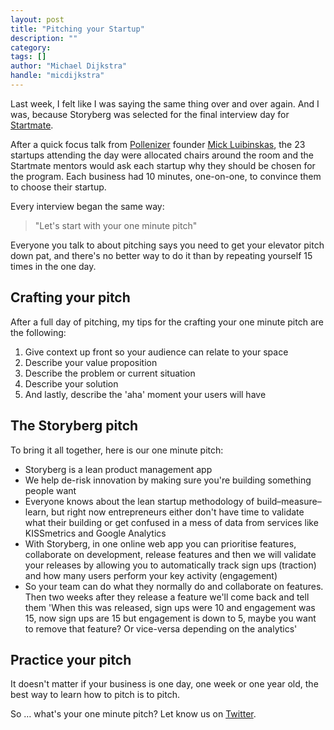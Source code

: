 ```yaml
---
layout: post
title: "Pitching your Startup"
description: ""
category: 
tags: []
author: "Michael Dijkstra"
handle: "micdijkstra"
---
```


Last week, I felt like I was saying the same thing over and over again. And I was, because Storyberg was selected for the final interview day for [Startmate](http://startmate.com.au/).

After a quick focus talk from [Pollenizer](http://pollenizer.com) founder [Mick Luibinskas](http://twitter.com/liubinskas), the 23 startups attending the day were allocated chairs around the room and the Startmate mentors would ask each startup why they should be chosen for the program. Each business had 10 minutes, one-on-one, to convince them to choose their startup.

Every interview began the same way: 

> "Let's start with your one minute pitch"

Everyone you talk to about pitching says you need to get your elevator pitch down pat, and there's no better way to do it than by repeating yourself 15 times in the one day.

## Crafting your pitch

After a full day of pitching, my tips for the crafting your one minute pitch are the following:

1. Give context up front so your audience can relate to your space
2. Describe your value proposition
3. Describe the problem or current situation
4. Describe your solution
5. And lastly, describe the 'aha' moment your users will have

## The Storyberg pitch

To bring it all together, here is our one minute pitch:

- Storyberg is a lean product management app
- We help de-risk innovation by making sure you're building something people want
- Everyone knows about the lean startup methodology of build–measure–learn, but right now entrepreneurs either don't have time to validate what their building or get confused in a mess of data from services like KISSmetrics and Google Analytics
- With Storyberg, in one online web app you can prioritise features, collaborate on development, release features and then we will validate your releases by allowing you to automatically track sign ups (traction) and how many users perform your key activity (engagement)
- So your team can do what they normally do and collaborate on features. Then two weeks after they release a feature we'll come back and tell them 'When this was released, sign ups were 10 and engagement was 15, now sign ups are 15 but engagement is down to 5, maybe you want to remove that feature? Or vice-versa depending on the analytics'

## Practice your pitch

It doesn't matter if your business is one day, one week or one year old, the best way to learn how to pitch is to pitch. 

So … what's your one minute pitch? Let know us on [Twitter](http://twitter.com/storyberg).